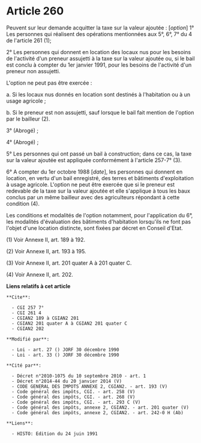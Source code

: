 # Article 260

Peuvent sur leur demande acquitter la taxe sur la valeur ajoutée : [*option*]    1° Les personnes qui réalisent des
opérations mentionnées aux 5°, 6°, 7° du 4 de l'article 261 (1);

2° Les personnes qui donnent en location des locaux nus pour les besoins de l'activité d'un preneur assujetti à la taxe sur
la valeur ajoutée ou, si le bail est conclu à compter du 1er janvier 1991, pour les besoins de l'activité d'un preneur non
assujetti.

L'option ne peut pas être exercée :

a. Si les locaux nus donnés en location sont destinés à l'habitation ou à un usage agricole ;

b. Si le preneur est non assujetti, sauf lorsque le bail fait mention de l'option par le bailleur (2).

3° (Abrogé) ;

4° (Abrogé) ;

5° Les personnes qui ont passé un bail à construction; dans ce cas, la taxe sur la valeur ajoutée est appliquée conformément
à l'article 257-7° (3).

6° A compter du 1er octobre 1988 [*date*], les personnes qui donnent en location, en vertu d'un bail enregistré, des terres
et bâtiments d'exploitation à usage agricole. L'option ne peut être exercée que si le preneur est redevable de la taxe sur la
valeur ajoutée et elle s'applique à tous les baux conclus par un même bailleur avec des agriculteurs répondant à cette
condition (4).

Les conditions et modalités de l'option notamment, pour l'application du 6°, les modalités d'évaluation des bâtiments
d'habitation lorsqu'ils ne font pas l'objet d'une location distincte, sont fixées par décret en Conseil d'Etat.

(1) Voir Annexe II, art. 189 à 192.

(2) Voir Annexe II, art. 193 à 195.

(3) Voir Annexe II, art. 201 quater A à 201 quater C.

(4) Voir Annexe II, art. 202.

**Liens relatifs à cet article**

	**Cite**:

	  - CGI 257 7°
	  - CGI 261 4
	  - CGIAN2 189 à CGIAN2 201
	  - CGIAN2 201 quater A à CGIAN2 201 quater C
	  - CGIAN2 202

	**Modifié par**:

	  - Loi - art. 27 () JORF 30 décembre 1990
	  - Loi - art. 33 () JORF 30 décembre 1990

	**Cité par**:

	  - Décret n°2010-1075 du 10 septembre 2010 - art. 1
	  - Décret n°2014-44 du 20 janvier 2014 (V)
	  - CODE GENERAL DES IMPOTS ANNEXE 2, CGIAN2. - art. 193 (V)
	  - Code général des impôts, CGI. - art. 258 (V)
	  - Code général des impôts, CGI. - art. 268 (V)
	  - Code général des impôts, CGI. - art. 293 C (V)
	  - Code général des impôts, annexe 2, CGIAN2. - art. 201 quater (V)
	  - Code général des impôts, annexe 2, CGIAN2. - art. 242-0 H (Ab)

	**Liens**:

	  - HISTO: Edition du 24 juin 1991
